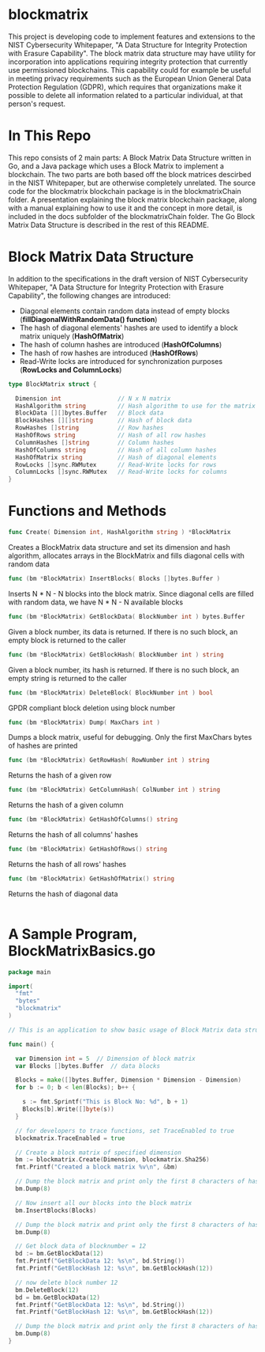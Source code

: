 # blockmatrix
This project is developing code to implement features and extensions to the NIST Cybersecurity Whitepaper, "A Data Structure for Integrity Protection with Erasure Capability". The block matrix data structure may have utility for incorporation into applications requiring integrity protection that currently use permissioned blockchains. This capability could for example be useful in meeting privacy requirements such as the European Union General Data Protection Regulation (GDPR), which requires that organizations make it possible to delete all information related to a particular individual, at that person's request. 

# In This Repo 
This repo consists of 2 main parts: A Block Matrix Data Structure written in Go, and a Java package which uses a Block Matrix to implement a blockchain. The two parts are both based off the block matrices descirbed in the NIST Whitepaper, but are otherwise completely unrelated. The source code for the blockmatrix blockchain package is in the blockmatrixChain folder. A presentation explaining the block matrix blockchain package, along with a manual explaining how to use it and the concept in more detail, is included in the docs subfolder of the blockmatrixChain folder. The Go Block Matrix Data Structure is described in the rest of this README. 

# Block Matrix Data Structure
In addition to the specifications in the draft version of NIST Cybersecurity Whitepaper, "A Data Structure for Integrity Protection with Erasure Capability", the following changes are introduced:<br>
* Diagonal elements contain random data instead of empty blocks (**fillDiagonalWithRandomData() function**)
* The hash of diagonal elements' hashes are used to identify a block matrix uniquely (**HashOfMatrix**)
* The hash of column hashes are introduced (**HashOfColumns**)
* The hash of row hashes are introduced (**HashOfRows**)
* Read-Write locks are introduced for synchronization purposes (**RowLocks and ColumnLocks**)<br>
        
```go
type BlockMatrix struct {

  Dimension int                // N x N matrix
  HashAlgorithm string         // Hash algorithm to use for the matrix
  BlockData [][]bytes.Buffer   // Block data
  BlockHashes [][]string       // Hash of block data
  RowHashes []string           // Row hashes
  HashOfRows string            // Hash of all row hashes
  ColumnHashes []string        // Column hashes
  HashOfColumns string         // Hash of all column hashes
  HashOfMatrix string          // Hash of diagonal elements
  RowLocks []sync.RWMutex      // Read-Write locks for rows
  ColumnLocks []sync.RWMutex   // Read-Write locks for columns
}
```
# Functions and Methods
        
```go
func Create( Dimension int, HashAlgorithm string ) *BlockMatrix
```
Creates a BlockMatrix data structure and set its dimension and hash algorithm, allocates arrays in the BlockMatrix and fills diagonal cells with random data<br>
        
```go
func (bm *BlockMatrix) InsertBlocks( Blocks []bytes.Buffer )
```
Inserts N * N - N blocks into the block matrix. Since diagonal cells are filled with random data, we have N * N - N available blocks<br>
        
```go
func (bm *BlockMatrix) GetBlockData( BlockNumber int ) bytes.Buffer
```
Given a block number, its data is returned. If there is no such block, an empty block is returned to the caller<br>
        
```go
func (bm *BlockMatrix) GetBlockHash( BlockNumber int ) string
```
Given a block number, its hash is returned. If there is no such block, an empty string is returned to the caller<br>
        
```go
func (bm *BlockMatrix) DeleteBlock( BlockNumber int ) bool
```
GPDR compliant block deletion using block number<br>
        
```go
func (bm *BlockMatrix) Dump( MaxChars int )
```
Dumps a block matrix, useful for debugging. Only the first MaxChars bytes of hashes are printed<br>
        
```go
func (bm *BlockMatrix) GetRowHash( RowNumber int ) string
```
Returns the hash of a given row<br>
        
```go
func (bm *BlockMatrix) GetColumnHash( ColNumber int ) string
```
Returns the hash of a given column<br>
        
```go
func (bm *BlockMatrix) GetHashOfColumns() string
```
Returns the hash of all columns' hashes<br>
        
```go
func (bm *BlockMatrix) GetHashOfRows() string
```
Returns the hash of all rows' hashes<br>
        
```go
func (bm *BlockMatrix) GetHashOfMatrix() string
```
Returns the hash of diagonal data<br><br>

# A Sample Program, BlockMatrixBasics.go       
        
```go
package main

import(
  "fmt"
  "bytes"
  "blockmatrix"
)

// This is an application to show basic usage of Block Matrix data structure

func main() {

  var Dimension int = 5  // Dimension of block matrix
  var Blocks []bytes.Buffer  // data blocks

  Blocks = make([]bytes.Buffer, Dimension * Dimension - Dimension)
  for b := 0; b < len(Blocks); b++ {

    s := fmt.Sprintf("This is Block No: %d", b + 1)
    Blocks[b].Write([]byte(s))
  }

  // for developers to trace functions, set TraceEnabled to true
  blockmatrix.TraceEnabled = true

  // Create a block matrix of specified dimension
  bm := blockmatrix.Create(Dimension, blockmatrix.Sha256)
  fmt.Printf("Created a block matrix %v\n", &bm)

  // Dump the block matrix and print only the first 8 characters of hashes
  bm.Dump(8)

  // Now insert all our blocks into the block matrix
  bm.InsertBlocks(Blocks)

  // Dump the block matrix and print only the first 8 characters of hashes
  bm.Dump(8)

  // Get block data of blocknumber = 12
  bd := bm.GetBlockData(12)
  fmt.Printf("GetBlockData 12: %s\n", bd.String())
  fmt.Printf("GetBlockHash 12: %s\n", bm.GetBlockHash(12))

  // now delete block number 12
  bm.DeleteBlock(12)
  bd = bm.GetBlockData(12)
  fmt.Printf("GetBlockData 12: %s\n", bd.String())
  fmt.Printf("GetBlockHash 12: %s\n", bm.GetBlockHash(12))

  // Dump the block matrix and print only the first 8 characters of hashes
  bm.Dump(8)
}
```
